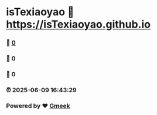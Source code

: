 # isTexiaoyao :link: https://isTexiaoyao.github.io 
### :page_facing_up: [0](https://isTexiaoyao.github.io/tag.html) 
### :speech_balloon: 0 
### :hibiscus: 0 
### :alarm_clock: 2025-06-09 16:43:29 
### Powered by :heart: [Gmeek](https://github.com/Meekdai/Gmeek)
